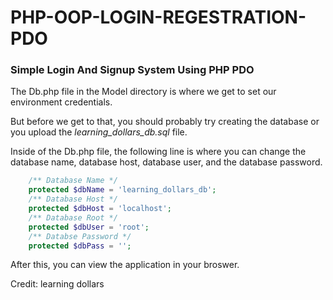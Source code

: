 # PHP-OOP-LOGIN-REGESTRATION-PDO

### Simple Login And Signup System Using PHP PDO

The Db.php file in the Model directory is where we get to set our environment credentials.

But before we get to that, you should probably try creating the database or you upload the *learning_dollars_db.sql* file.

Inside of the Db.php file, the following line is where you can change the database name, database host, database user, and the database password.

```php
    /** Database Name */
    protected $dbName = 'learning_dollars_db'; 
    /** Database Host */
    protected $dbHost = 'localhost'; 
    /** Database Root */
    protected $dbUser = 'root';
    /** Databse Password */
    protected $dbPass = '';
```

After this, you can view the application in your broswer.

Credit: learning dollars
